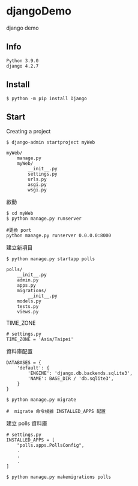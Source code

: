 # djangoDemo
django demo

## Info

```
Python 3.9.0
django 4.2.7
```


## Install

```
$ python -m pip install Django
```

## Start

Creating a project
```
$ django-admin startproject myWeb

myWeb/
    manage.py
    myWeb/
        __init__.py
        settings.py
        urls.py
        asgi.py
        wsgi.py
```

啟動
```
$ cd myWeb
$ python manage.py runserver

#更換 port
python manage.py runserver 0.0.0.0:8000
```

建立新項目
```
$ python manage.py startapp polls

polls/
    __init__.py
    admin.py
    apps.py
    migrations/
        __init__.py
    models.py
    tests.py
    views.py
```

TIME_ZONE
```
# settings.py
TIME_ZONE = 'Asia/Taipei'
```

資料庫配置
```
DATABASES = {
    'default': {
        'ENGINE': 'django.db.backends.sqlite3',
        'NAME': BASE_DIR / 'db.sqlite3',
    }
}

$ python manage.py migrate

#  migrate 命令根據 INSTALLED_APPS 配置
```

建立 polls 資料庫
```
# settings.py
INSTALLED_APPS = [
    "polls.apps.PollsConfig",
    .
    .
    .
]

$ python manage.py makemigrations polls
```